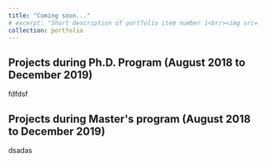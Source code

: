 ```yaml
---
title: "Coming soon..."
# excerpt: "Short description of portfolio item number 1<br/><img src='/images/500x300.png'>"
collection: portfolio
---
```


## Projects during Ph.D. Program (August 2018 to December 2019)

fdfdsf

## Projects during Master's program (August 2018 to December 2019)

dsadas